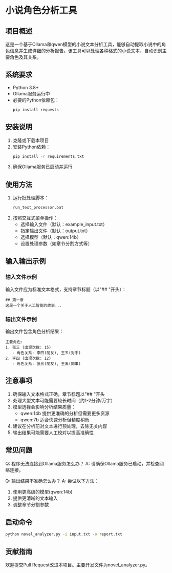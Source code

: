 # 小说角色分析工具

## 项目概述
这是一个基于Ollama和qwen模型的小说文本分析工具，能够自动提取小说中的角色信息并生成详细的分析报告。该工具可以处理各种格式的小说文本，自动识别主要角色及其关系。

## 系统要求
- Python 3.8+
- Ollama服务运行中
- 必要的Python依赖包：
  ```bash
  pip install requests
  ```

## 安装说明
1. 克隆或下载本项目
2. 安装Python依赖：
   ```bash
   pip install -r requirements.txt
   ```
3. 确保Ollama服务已启动并运行

## 使用方法
1. 运行批处理脚本：
   ```bash
   run_text_processor.bat
   ```
2. 按照交互式菜单操作：
   - 选择输入文件（默认：example_input.txt）
   - 指定输出文件（默认：output.txt）
   - 选择模型（默认：qwen:14b）
   - 设置处理参数（如章节分割方式等）

## 输入输出示例
### 输入文件示例
输入文件应为标准文本格式，支持章节标题（以"## "开头）：
```
## 第一章
这是一个关于人工智能的故事...
```

### 输出文件示例
输出文件包含角色分析结果：
```
主要角色:
1. 张三 (出现次数: 15)
   - 角色关系: 李四(朋友), 王五(对手)
2. 李四 (出现次数: 12)
   - 角色关系: 张三(朋友), 王五(同事)
```

## 注意事项
1. 确保输入文本格式正确，章节标题以"## "开头
2. 处理大型文本可能需要较长时间（约1-2分钟/万字）
3. 模型选择会影响分析结果质量：
   - qwen:14b 提供更准确的分析但需要更多资源
   - qwen:7b 适合快速分析但精度稍低
4. 建议在分析前对文本进行预处理，去除无关内容
5. 输出结果可能需要人工校对以提高准确性

## 常见问题
Q: 程序无法连接到Ollama服务怎么办？
A: 请确保Ollama服务已启动，并检查网络连接。

Q: 输出结果不准确怎么办？
A: 尝试以下方法：
1. 使用更高级的模型(qwen:14b)
2. 提供更清晰的文本输入
3. 调整章节分割参数

## 启动命令
```bash
python novel_analyzer.py -i input.txt -o report.txt
```
## 贡献指南
欢迎提交Pull Request改进本项目。主要开发文件为novel_analyzer.py。